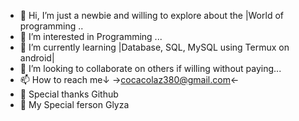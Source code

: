 - 👋 Hi, I’m just a newbie and willing to explore about the |World of programming ..
- 👀 I’m interested in Programming ...
- 🌱 I’m currently learning |Database, SQL, MySQL using Termux on android|
- 💞️ I’m looking to collaborate on others if willing without paying...
- 📫 How to reach me↓ →cocacolaz380@gmail.com←
- 🙏 Special thanks Github
- 💖 My Special ferson Glyza
<!---
poisk-ls/poisk-ls is a ✨ special ✨ repository because its `README.md` (this file) appears on your GitHub profile.
You can click the Preview link to take a look at your changes.
--->
